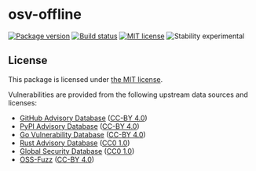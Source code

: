 # osv-offline

[![Package version](https://img.shields.io/npm/v/@renovatebot/osv-offline?style=for-the-badge)](https://www.npmjs.com/package/@renovatebot/osv-offline)
[![Build status](https://img.shields.io/github/workflow/status/jamiemagee/osv-offline/Build?style=for-the-badge)](https://github.com/jamiemagee/osv-offline/actions/workflows/build.yml)
[![MIT license](https://img.shields.io/badge/license-MIT-blue?style=for-the-badge)](./LICENSE)
![Stability experimental](https://img.shields.io/badge/stability-experimental-orange.svg?style=for-the-badge)

## License

This package is licensed under [the MIT license](https://opensource.org/licenses/MIT).

Vulnerabilities are provided from the following upstream data sources and licenses:

- [GitHub Advisory Database](https://github.com/github/advisory-database) ([CC-BY 4.0](https://github.com/github/advisory-database/blob/main/LICENSE.md))
- [PyPI Advisory Database](https://github.com/pypa/advisory-database) ([CC-BY 4.0](https://github.com/pypa/advisory-database/blob/main/LICENSE))
- [Go Vulnerability Database](https://github.com/golang/vulndb) ([CC-BY 4.0](https://github.com/golang/vulndb#license))
- [Rust Advisory Database](https://github.com/RustSec/advisory-db) ([CC0 1.0](https://github.com/rustsec/advisory-db/blob/main/LICENSE.txt))
- [Global Security Database](https://github.com/cloudsecurityalliance/gsd-database) ([CC0 1.0](https://github.com/cloudsecurityalliance/gsd-database/blob/main/LICENSE))
- [OSS-Fuzz](https://github.com/google/oss-fuzz-vulns) ([CC-BY 4.0](https://github.com/google/oss-fuzz-vulns/blob/main/LICENSE))
